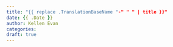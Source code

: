 ```yaml
---
title: "{{ replace .TranslationBaseName "-" " " | title }}"
date: {{ .Date }}
author: Kellen Evan
categories:
draft: true
---
```

